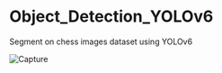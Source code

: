 # Object_Detection_YOLOv6
Segment on chess images dataset using YOLOv6


![Capture](https://user-images.githubusercontent.com/46001355/221346962-3172002f-bbad-4517-80ba-9794e2a566b7.PNG)

